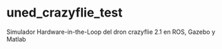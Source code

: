 # uned_crazyflie_test
Simulador Hardware-in-the-Loop del dron crazyflie 2.1 en ROS, Gazebo y Matlab
